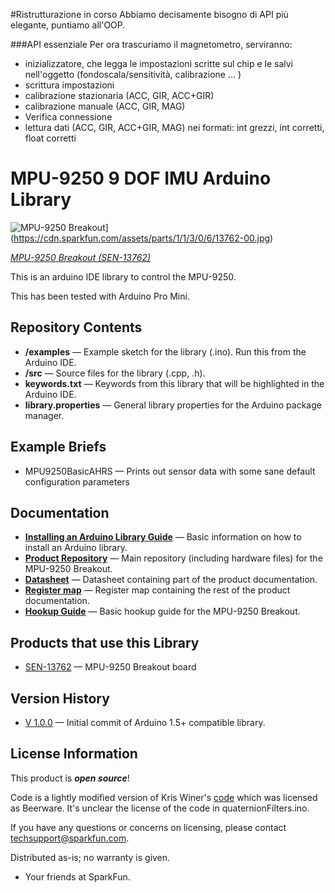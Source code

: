 #Ristrutturazione in corso
Abbiamo decisamente bisogno di API più elegante, puntiamo all'OOP.

###API essenziale
Per ora trascuriamo il magnetometro, serviranno:
- inizializzatore, che legga le impostazioni scritte sul chip e le salvi nell'oggetto (fondoscala/sensitività, calibrazione ... )
- scrittura impostazioni 
- calibrazione stazionaria (ACC, GIR, ACC+GIR)
- calibrazione manuale (ACC, GIR, MAG)
- Verifica connessione
- lettura dati (ACC, GIR, ACC+GIR, MAG) nei formati: int grezzi, int corretti, float corretti



MPU-9250 9 DOF IMU Arduino Library
==================================

![MPU-9250 Breakout](https://cdn.sparkfun.com/assets/parts/1/1/3/0/6/13762-00.jpg)](https://cdn.sparkfun.com/assets/parts/1/1/3/0/6/13762-00.jpg)

[*MPU-9250 Breakout (SEN-13762)*](https://www.sparkfun.com/products/13762)

This is an arduino IDE library to control the MPU-9250.

This has been tested with Arduino Pro Mini.

Repository Contents
-------------------

* **/examples** &mdash; Example sketch for the library (.ino). Run this from the Arduino IDE.
* **/src** &mdash; Source files for the library (.cpp, .h).
* **keywords.txt** &mdash; Keywords from this library that will be highlighted in the Arduino IDE.
* **library.properties** &mdash; General library properties for the Arduino package manager.

Example Briefs
--------------

* MPU9250BasicAHRS &mdash; Prints out sensor data with some sane default configuration parameters

Documentation
--------------

* **[Installing an Arduino Library Guide](https://learn.sparkfun.com/tutorials/installing-an-arduino-library)** &mdash; Basic information on how to install an Arduino library.
* **[Product Repository](https://github.com/sparkfun/MPU-9250_Breakout)** &mdash; Main repository (including hardware files) for the MPU-9250 Breakout.
* **[Datasheet](https://cdn.sparkfun.com/assets/learn_tutorials/5/5/0/MPU9250REV1.0.pdf)** &mdash; Datasheet containing part of the product documentation.
* **[Register map](https://cdn.sparkfun.com/assets/learn_tutorials/5/5/0/MPU-9250-Register-Map.pdf)** &mdash; Register map containing the rest of the product documentation.
* **[Hookup Guide](https://learn.sparkfun.com/tutorials/MPU-9250-hookup-guide)** &mdash; Basic hookup guide for the MPU-9250 Breakout.

Products that use this Library
---------------------------------

* [SEN-13762](https://www.sparkfun.com/products/13762) &mdash; MPU-9250 Breakout board

Version History
---------------

* [V 1.0.0](https://github.com/sparkfun/SparkFun_MPU-9250_6_DOF_IMU_Breakout_Arduino_Library/releases/tag/V_1.0.0) &mdash; Initial commit of Arduino 1.5+ compatible library.

License Information
-------------------

This product is _**open source**_!

Code is a lightly modified version of Kris Winer's [code](https://github.com/kriswiner/MPU-9250) which was licensed as Beerware. It's unclear the license of the code in quaternionFilters.ino.

If you have any questions or concerns on licensing, please contact techsupport@sparkfun.com.

Distributed as-is; no warranty is given.

- Your friends at SparkFun.
